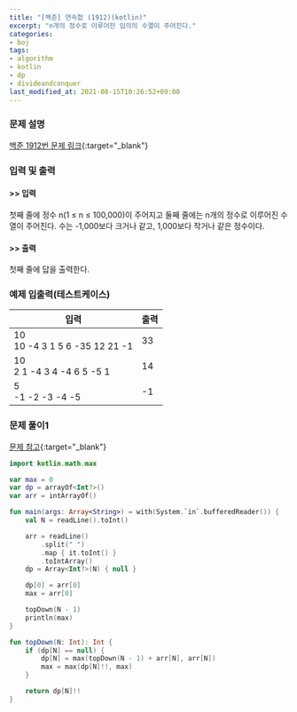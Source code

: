```yaml
---
title: "[백준] 연속합 (1912)(kotlin)"
excerpt: "n개의 정수로 이루어진 임의의 수열이 주어진다."
categories:
- boj
tags:
- algorithm
- kotlin
- dp
- divideandconquer
last_modified_at: 2021-08-15T10:26:52+09:00
---
```



### 문제 설명
[백준 1912번 문제 링크](https://www.acmicpc.net/problem/1912#description){:target="_blank"}




### 입력 및 출력
#### >> 입력
첫째 줄에 정수 n(1 ≤ n ≤ 100,000)이 주어지고 둘째 줄에는 n개의 정수로 이루어진 수열이 주어진다. 수는 \-1,000보다 크거나 같고, 1,000보다 작거나 같은 정수이다.



#### >> 출력
첫째 줄에 답을 출력한다.





### 예제 입출력(테스트케이스)


|입력|출력|
|-----|------|
|10<br>10 \-4 3 1 5 6 \-35 12 21 \-1|33|
|10<br>2 1 \-4 3 4 \-4 6 5 \-5 1|14|
|5<br>\-1 \-2 \-3 \-4 \-5|\-1|




### 문제 풀이1
[문제 참고](https://st-lab.tistory.com/140){:target="_blank"}
```kotlin
import kotlin.math.max

var max = 0
var dp = arrayOf<Int?>()
var arr = intArrayOf()

fun main(args: Array<String>) = with(System.`in`.bufferedReader()) {
    val N = readLine().toInt()

    arr = readLine()
        .split(" ")
        .map { it.toInt() }
        .toIntArray()
    dp = Array<Int?>(N) { null }

    dp[0] = arr[0]
    max = arr[0]

    topDown(N - 1)
    println(max)
}

fun topDown(N: Int): Int {
    if (dp[N] == null) {
        dp[N] = max(topDown(N - 1) + arr[N], arr[N])
        max = max(dp[N]!!, max)
    }

    return dp[N]!!
}
```